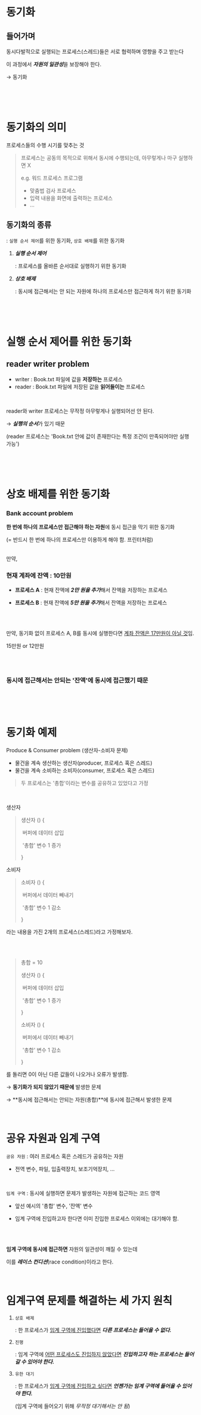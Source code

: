 # 동기화

## 들어가며

동시다발적으로 실행되는 프로세스(스레드)들은 서로 협력하며 영향을 주고 받는다</br>

이 과정에서 ***자원의 일관성***을 보장해야 한다.

→ 동기화

</br></br></br>



# 동기화의 의미

프로세스들의 수행 시기를 맞추는 것

> 프로세스는 공동의 목적으로 위해서 동시에 수행되는데, 아무렇게나 마구 실행하면 X</br>
>
> e.g. 워드 프로세스 프로그램
>
> - 맞춤법 검사 프로세스
> - 입력 내용을 화면에 출력하는 프로세스
> - …</br>

## 동기화의 종류

: `실행 순서 제어`를 위한 동기화, `상호 배제`를 위한 동기화

1. ***실행 순서 제어***

   : 프로세스를 올바른 순서대로 실행하기 위한 동기화</br>

2. ***상호 배제***

   : 동시에 접근해서는 안 되는 자원에 하나의 프로세스만 접근하게 하기 위한 동기화

</br></br></br>

# 실행 순서 제어를 위한 동기화

## reader writer problem

- writer : Book.txt 파일에 값을 **저장하는** 프로세스
- reader : Book.txt 파일에 저장된 값을 **읽어들이는** 프로세스

</br>

reader와 writer 프로세스는 무작정 아무렇게나 실행되어선 안 된다.</br>

→ ***실행의 순서***가 있기 때문 </br>

(reader 프로세스는 'Book.txt 안에 값이 존재한다는 특정 조건이 만족되어야만 실행 가능')

</br></br></br>



# 상호 배제를 위한 동기화

### Bank account problem

**한 번에 하나의 프로세스만 접근해야 하는 자원**에 동시 접근을 막기 위한 동기화</br>

(= 반드시 한 번에 하나의 프로세스만 이용하게 해야 함. 프린터처럼)</br></br>

만약,</br>

### 현재 계좌에 잔액 : 10만원

- **프로세스 A** : 현재 잔액에 ***2만 원을 추가***해서 잔액을 저장하는 프로세스

- **프로세스 B** : 현재 잔액에 ***5만 원을 추가***해서 잔액을 저장하는 프로세스

</br></br>

만약, 동기화 없이 프로세스 A, B를 동시에 실행한다면 <u>계좌 잔액은 17만원이 아닐 것</u>임.</br>

15만원 or 12만원

</br></br>

### 동시에 접근해서는 안되는 '잔액'에 동시에 접근했기 때문

</br></br></br>



# 동기화 예제

Produce & Consumer problem (생산자-소비자 문제)

- 물건을 계속 생산하는 생산자(producer, 프로세스 혹은 스레드)
- 물건을 계속 소비하는 소비자(consumer, 프로세스 혹은 스레드)

> 두 프로세스는 '총합'이라는 변수를 공유하고 있었다고 가정

</br>

생산자

> 생산자 () {
>
> ​	버퍼에 데이터 삽입
>
> ​	'총합' 변수 1 증가
>
> }

소비자

> 소비자 () {
>
> ​	버퍼에서 데이터 빼내기
>
> ​	'총합' 변수 1 감소
>
> }

라는 내용을 가진 2개의 프로세스(스레드)라고 가정해보자.

</br></br>

> 총합 = 10</br>
>
> 생산자 () {
>
> ​	버퍼에 데이터 삽입
>
> ​	'총합' 변수 1 증가
>
> }
>
> 소비자 () {
>
> ​	버퍼에서 데이터 빼내기
>
> ​	'총합' 변수 1 감소
>
> }

를 돌리면 0이 아닌 다른 값들이 나오거나 오류가 발생함.</br>

→ **동기화가 되지 않았기 때문에** 발생한 문제 </br>

→ **동시에 접근해서는 안되는 자원(총합)**에 동시에 접근해서 발생한 문제</br></br></br>





# 공유 자원과 임계 구역

`공유 자원` : 여러 프로세스 혹은 스레드가 공유하는 자원

- 전역 변수, 파일, 입출력장치, 보조기억장치, …

</br>

`임계 구역` : 동시에 실행하면 문제가 발생하는 자원에 접근하는 코드 영역

- 앞선 예시의 '총합' 변수, '잔액' 변수

- 임계 구역에 진입하고자 한다면 이미 진입한 프로세스 이외에는 대기해야 함.

</br></br>

**임계 구역에 동시에 접근하면** 자원의 일관성이 깨질 수 있는데</br>

이를 ***레이스 컨디션***(race condition)이라고 한다.</br></br></br>



# 임계구역 문제를 해결하는 세 가지 원칙

1. `상호 배제`

   : 한 프로세스가 <u>임계 구역에 진입했다면</u> ***다른 프로세스는 들어올 수 없다.***</br>

   

2. `진행`

   : 임계 구역에 <u>어떤 프로세스도 진입하지 않았다면</u> ***진입하고자 하는 프로세스는 들어갈 수 있어야 한다.***</br>

   

3. `유한 대기`

   : 한 프로세스가 <u>임계 구역에 진입하고 싶다면</u> ***언젠가는 임계 구역에 들어올 수 있어야 한다.***

   (임계 구역에 들어오기 위해 *무작정 대기해서는 안 됨*)






